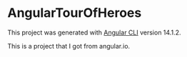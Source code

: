 # AngularTourOfHeroes

This project was generated with [Angular CLI](https://github.com/angular/angular-cli) version 14.1.2.

This is a project that I got from angular.io.
